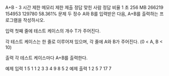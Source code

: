 A+B - 3
시간 제한	메모리 제한	제출	정답	맞힌 사람	정답 비율
1 초	256 MB	266219	154953	129780	58.361%
문제
두 정수 A와 B를 입력받은 다음, A+B를 출력하는 프로그램을 작성하시오.

입력
첫째 줄에 테스트 케이스의 개수 T가 주어진다.

각 테스트 케이스는 한 줄로 이루어져 있으며, 각 줄에 A와 B가 주어진다. (0 < A, B < 10)

출력
각 테스트 케이스마다 A+B를 출력한다.

예제 입력 1 
5
1 1
2 3
3 4
9 8
5 2
예제 출력 1 
2
5
7
17
7